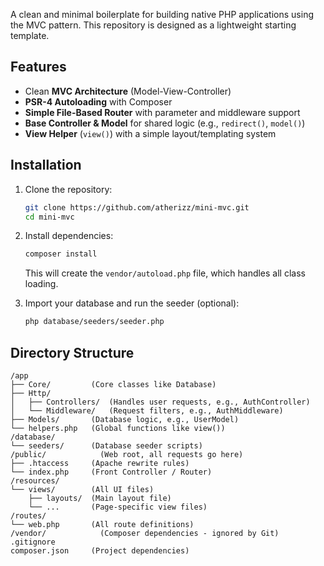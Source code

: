 A clean and minimal boilerplate for building native PHP applications using the MVC pattern. This repository is designed as a lightweight starting template.

## Features

  * Clean **MVC Architecture** (Model-View-Controller)
  * **PSR-4 Autoloading** with Composer
  * **Simple File-Based Router** with parameter and middleware support
  * **Base Controller & Model** for shared logic (e.g., `redirect()`, `model()`)
  * **View Helper** (`view()`) with a simple layout/templating system

## Installation

1.  Clone the repository:

    ```bash
    git clone https://github.com/atherizz/mini-mvc.git
    cd mini-mvc
    ```

2.  Install dependencies:

    ```bash
    composer install
    ```

    This will create the `vendor/autoload.php` file, which handles all class loading.

3.  Import your database and run the seeder (optional):

    ```bash
    php database/seeders/seeder.php
    ```

## Directory Structure

```
/app
├── Core/         (Core classes like Database)
├── Http/
│   ├── Controllers/  (Handles user requests, e.g., AuthController)
│   └── Middleware/   (Request filters, e.g., AuthMiddleware)
├── Models/       (Database logic, e.g., UserModel)
└── helpers.php   (Global functions like view())
/database/
└── seeders/      (Database seeder scripts)
/public/            (Web root, all requests go here)
├── .htaccess     (Apache rewrite rules)
└── index.php     (Front Controller / Router)
/resources/
└── views/        (All UI files)
    ├── layouts/  (Main layout file)
    └── ...       (Page-specific view files)
/routes/
└── web.php       (All route definitions)
/vendor/            (Composer dependencies - ignored by Git)
.gitignore
composer.json     (Project dependencies)
```

